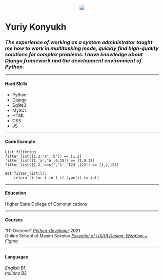 <!-- Creation of cv.md -->
<p align="center">
  <img src="https://farm66.staticflickr.com/65535/52491025403_688e5d05cc_m.jpg">
</p>

# Yuriy Konyukh
### _The experience of working as a system administrator taught me how to work in multitasking mode, quickly find high-quality solutions for complex problems. I have knowledge about **Django framework** and the development environment of Python._
****
#### Hard Skills
* Python
* Django 
* Sqlite3
* MySQL
* HTML
* CSS
* JS
----
#### Code Example
``` 
List filtering
filter_list([1,2,'a','b']) == [1,2]
filter_list([1,'a','b',0,15]) == [1,0,15]
filter_list([1,2,'aasf','1','123',123]) == [1,2,123]

def filter_list(l):
    return [i for i in l if type(i) is int]
```
----
#### Education
Higher State College of Communications
****
#### Courses
"IT-Overone" [*Python-developer*](https://live.staticflickr.com/65535/52490720406_e16ed0960b_c.jpg) 2021<br>
Online School of Maxim Sokolov [*Essential of UX/UI Design; Webflow + Figma*](https://live.staticflickr.com/65535/52491272073_183305510f_b.jpg)
****
#### Languages
*English* B1<br>
*Italiano* B2
